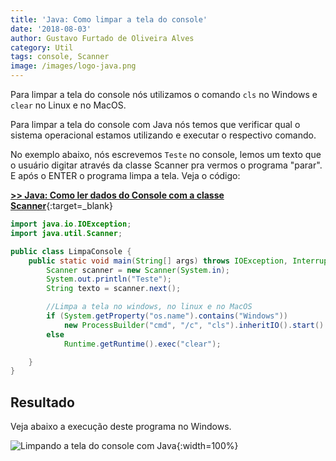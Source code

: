 ```yaml
---
title: 'Java: Como limpar a tela do console'
date: '2018-08-03'
author: Gustavo Furtado de Oliveira Alves
category: Util
tags: console, Scanner
image: /images/logo-java.png
---
```


Para limpar a tela do console nós utilizamos o comando `cls` no Windows e `clear` no Linux e no MacOS.

Para limpar a tela do console com Java nós temos que verificar qual o sistema operacional estamos utilizando e executar o respectivo comando.

No exemplo abaixo, nós escrevemos `Teste` no console, lemos um texto que o usuário digitar através da classe Scanner pra vermos o programa "parar".
E após o ENTER o programa limpa a tela. Veja o código:

[**>> Java: Como ler dados do Console com a classe Scanner**](https://dicasdejava.com.br/java-como-ler-dados-do-console-com-a-classe-scanner/){:target=\_blank}

```java
import java.io.IOException;
import java.util.Scanner;

public class LimpaConsole {
    public static void main(String[] args) throws IOException, InterruptedException {
        Scanner scanner = new Scanner(System.in);
        System.out.println("Teste");
        String texto = scanner.next();

        //Limpa a tela no windows, no linux e no MacOS
        if (System.getProperty("os.name").contains("Windows"))
            new ProcessBuilder("cmd", "/c", "cls").inheritIO().start().waitFor();
        else
            Runtime.getRuntime().exec("clear");

    }
}
```

## Resultado

Veja abaixo a execução deste programa no Windows.

![Limpando a tela do console com Java](/images/java-limpa-console.gif){:width=100%}
